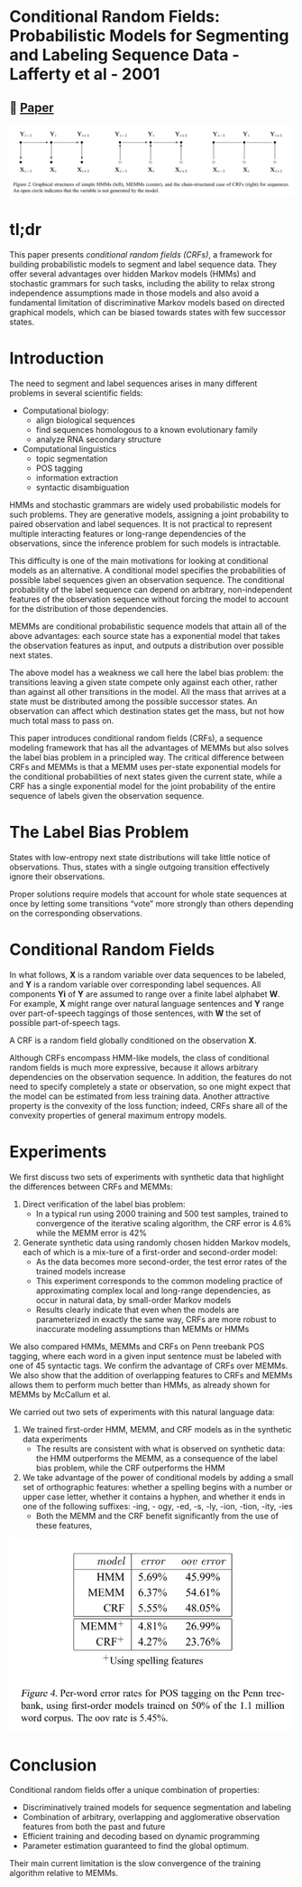 # Conditional Random Fields: Probabilistic Models for Segmenting and Labeling Sequence Data - Lafferty et al - 2001

## 📌 [Paper](https://repository.upenn.edu/cgi/viewcontent.cgi?article=1162&context=cis_papers)

![images/CRF_model.png](images/CRF_model.png)

# tl;dr

This paper presents *conditional random fields (CRFs)*, a framework for building probabilistic models to segment and label sequence data. They offer several advantages over hidden Markov models (HMMs) and stochastic grammars for such tasks, including the ability to relax strong independence assumptions made in those models and also avoid a fundamental limitation of discriminative Markov models based on directed graphical models, which can be biased towards states with few successor states.

# Introduction

The need to segment and label sequences arises in many different problems in several scientific fields:

- Computational biology:
    - align biological sequences
    - find sequences homologous to a known evolutionary family
    - analyze RNA secondary structure
- Computational linguistics
    - topic segmentation
    - POS tagging
    - information extraction
    - syntactic disambiguation

HMMs and stochastic grammars are widely used probabilistic models for such problems. They are generative models, assigning a joint probability to paired observation and label sequences. It is not practical to represent multiple interacting features or long-range dependencies of the observations, since the inference problem for such models is intractable.

This difficulty is one of the main motivations for looking at conditional models as an alternative. A conditional model specifies the probabilities of possible label sequences given an observation sequence. The conditional probability of the label sequence can depend on arbitrary, non-independent features of the observation sequence without forcing the model to account for the distribution of those dependencies.

MEMMs are conditional probabilistic sequence models that attain all of the above advantages: each source state has a exponential model that takes the observation features as input, and outputs a distribution over possible next states.

The above model has a weakness we call here the label bias problem: the transitions leaving a given state compete only against each other, rather than against all other transitions in the model. All the mass that arrives at a state must be distributed among the possible successor states. An observation can affect which destination states get the mass, but not how much total mass to pass on.

This paper introduces conditional random fields (CRFs), a sequence modeling framework that has all the advantages of MEMMs but also solves the label bias problem in a principled way. The critical difference between CRFs and MEMMs is that a MEMM uses per-state exponential models for the conditional probabilities of next states given the current state, while a CRF has a single exponential model for the joint probability of the entire sequence of labels given the observation sequence.

# The Label Bias Problem

States with low-entropy next state distributions will take little notice of observations. Thus, states with a single outgoing transition effectively ignore their observations.

Proper solutions require models that account for whole state sequences at once by letting some transitions “vote” more strongly than others depending on the corresponding observations.

# Conditional Random Fields

In what follows, **X** is a random variable over data sequences to be labeled, and **Y** is a random variable over corresponding label sequences. All components **Yi** of **Y** are assumed to range over a finite label alphabet **W**. For example, **X** might range over natural language sentences and **Y** range over part-of-speech taggings of those sentences, with **W** the set of possible part-of-speech tags.

A CRF is a random field globally conditioned on the observation **X**.

Although CRFs encompass HMM-like models, the class of conditional random fields is much more expressive, because it allows arbitrary dependencies on the observation sequence. In addition, the features do not need to specify completely a state or observation, so one might expect that the model can be estimated from less training data. Another attractive property is the convexity of the loss function; indeed, CRFs share all of the convexity properties of general maximum entropy models.

# Experiments

We first discuss two sets of experiments with synthetic data that highlight the differences between CRFs and MEMMs:

1. Direct verification of the label bias problem:
    - In a typical run using 2000 training and 500 test samples, trained to convergence of the iterative scaling algorithm, the CRF error is 4.6% while the MEMM error is 42%
2. Generate synthetic data using randomly chosen hidden Markov models, each of which is a mix-ture of a first-order and second-order model:
    - As the data becomes more second-order, the test error rates of the trained models increase
    - This experiment corresponds to the common modeling practice of approximating complex local and long-range dependencies, as occur in natural data, by small-order Markov models
    - Results clearly indicate that even when the models are parameterized in exactly the same way, CRFs are more robust to inaccurate modeling assumptions than MEMMs or HMMs

We also compared HMMs, MEMMs and CRFs on Penn treebank POS tagging, where each word in a given input sentence must be labeled with one of 45 syntactic tags. We confirm the advantage of CRFs over MEMMs. We also show that the addition of overlapping features to CRFs and MEMMs allows them to perform much better than HMMs, as already shown for MEMMs by McCallum et al.

We carried out two sets of experiments with this natural language data:

1. We trained first-order HMM, MEMM, and CRF models as in the synthetic data experiments
    - The results are consistent with what is observed on synthetic data: the HMM outperforms the MEMM, as a consequence of the label bias problem, while the CRF outperforms the HMM
2. We take advantage of the power of conditional models by adding a small set of orthographic features: whether a spelling begins with a number or upper case letter, whether it contains a hyphen, and whether it ends in one of the following suffixes: -ing, - ogy, -ed, -s, -ly, -ion, -tion, -ity, -ies
    - Both the MEMM and the CRF benefit significantly from the use of these features,

![images/CRF_experiments.png](images/CRF_experiments.png)

# Conclusion

Conditional random fields offer a unique combination of properties:

- Discriminatively trained models for sequence segmentation and labeling
- Combination of arbitrary, overlapping and agglomerative observation features from both the past and future
- Efficient training and decoding based on dynamic programming
- Parameter estimation guaranteed to find the global optimum.

Their main current limitation is the slow convergence of the training algorithm relative to MEMMs.